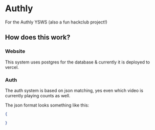 # Authly
For the Authly YSWS (also a fun hackclub project!)

## How does this work?

### Website
This system uses postgres for the database & currently it is deployed to vercel.


### Auth
The auth system is based on json matching, yes even which video is currently playing counts as well.

The json format looks something like this:
```json
{

}
```
